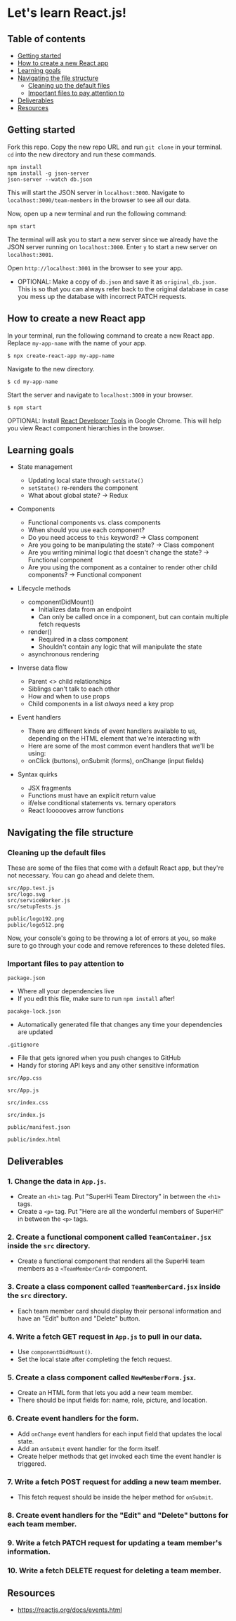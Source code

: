 # Let's learn React.js!

## Table of contents
* [Getting started](#getting-started)
* [How to create a new React app](#new-app)
* [Learning goals](#goals)
* [Navigating the file structure](#file-structure)
  * [Cleaning up the default files](#clean-up)
  * [Important files to pay attention to](#important-files)
* [Deliverables](#deliverables)
* [Resources](#resources)

<a name="getting-started"/>

## Getting started
Fork this repo. Copy the new repo URL and run `git clone` in your terminal. `cd` into the new directory and run these commands.

```
npm install
npm install -g json-server
json-server --watch db.json
```

This will start the JSON server in `localhost:3000`. Navigate to `localhost:3000/team-members` in the browser to see all our data.

Now, open up a new terminal and run the following command:

```
npm start
```

The terminal will ask you to start a new server since we already have the JSON server running on `localhost:3000`. Enter `y` to start a new server on `localhost:3001`.

Open `http://localhost:3001` in the browser to see your app.

* OPTIONAL: Make a copy of `db.json` and save it as `original_db.json`. This is so that you can always refer back to the original database in case you mess up the database with incorrect PATCH requests.

<a name="new-app"/>

## How to create a new React app
In your terminal, run the following command to create a new React app. Replace `my-app-name` with the name of your app.

```
$ npx create-react-app my-app-name
```

Navigate to the new directory.

```
$ cd my-app-name
```

Start the server and navigate to `localhost:3000` in your browser.

```
$ npm start
```

OPTIONAL: Install [React Developer Tools](https://reactjs.org/blog/2015/09/02/new-react-developer-tools.html#installation) in Google Chrome. This will help you view React component hierarchies in the browser.

<a name="goals"/>

## Learning goals
* State management
  * Updating local state through `setState()`
  * `setState()` re-renders the component
  * What about global state? -> Redux

* Components
  * Functional components vs. class components
  * When should you use each component?
  * Do you need access to `this` keyword? -> Class component
  * Are you going to be manipulating the state? -> Class component
  * Are you writing minimal logic that doesn't change the state? -> Functional component
  * Are you using the component as a container to render other child components? -> Functional component

* Lifecycle methods
  * componentDidMount()
    * Initializes data from an endpoint
    * Can only be called once in a component, but can contain multiple fetch requests
  * render()
    * Required in a class component
    * Shouldn't contain any logic that will manipulate the state
  * asynchronous rendering

* Inverse data flow
  * Parent <> child relationships
  * Siblings can't talk to each other
  * How and when to use props
  * Child components in a list *always* need a key prop

* Event handlers
  * There are different kinds of event handlers available to us, depending on the HTML element that we're interacting with
  * Here are some of the most common event handlers that we'll be using:
  * onClick (buttons), onSubmit (forms), onChange (input fields)

* Syntax quirks
  * JSX fragments
  * Functions must have an explicit return value
  * if/else conditional statements vs. ternary operators
  * React loooooves arrow functions

<a name="file-structure"/>

## Navigating the file structure

<a name="clean-up"/>

### Cleaning up the default files
These are some of the files that come with a default React app, but they're not necessary. You can go ahead and delete them.

```
src/App.test.js
src/logo.svg
src/serviceWorker.js
src/setupTests.js

public/logo192.png
public/logo512.png
```

Now, your console's going to be throwing a lot of errors at you, so make sure to go through your code and remove references to these deleted files.

<a name="important-files"/>

### Important files to pay attention to

`package.json`
  * Where all your dependencies live
  * If you edit this file, make sure to run `npm install` after!

`pacakge-lock.json`
  * Automatically generated file that changes any time your dependencies are updated

`.gitignore`
  * File that gets ignored when you push changes to GitHub
  * Handy for storing API keys and any other sensitive information

`src/App.css`

`src/App.js`

`src/index.css`

`src/index.js`

`public/manifest.json`

`public/index.html`

<a name="deliverables"/>

## Deliverables
### 1. Change the data in `App.js`.
* Create an `<h1>` tag. Put "SuperHi Team Directory" in between the `<h1>` tags.
* Create a `<p>` tag. Put "Here are all the wonderful members of SuperHi!" in between the `<p>` tags.

### 2. Create a functional component called `TeamContainer.jsx` inside the `src` directory.
* Create a functional component that renders all the SuperHi team members as a `<TeamMemberCard>` component.

### 3. Create a class component called `TeamMemberCard.jsx` inside the `src` directory.
* Each team member card should display their personal information and have an "Edit" button and "Delete" button.

### 4. Write a fetch GET request in `App.js` to pull in our data.
* Use `componentDidMount()`.
* Set the local state after completing the fetch request. 

### 5. Create a class component called `NewMemberForm.jsx`.
* Create an HTML form that lets you add a new team member.
* There should be input fields for: name, role, picture, and location.

### 6. Create event handlers for the form.
* Add `onChange` event handlers for each input field that updates the local state.
* Add an `onSubmit` event handler for the form itself.
* Create helper methods that get invoked each time the event handler is triggered.

### 7. Write a fetch POST request for adding a new team member.
* This fetch request should be inside the helper method for  `onSubmit`.

### 8. Create event handlers for the "Edit" and "Delete" buttons for each team member.

### 9. Write a fetch PATCH request for updating a team member's information.

### 10. Write a fetch DELETE request for deleting a team member.


<a name="resources"/>

## Resources
* https://reactjs.org/docs/events.html